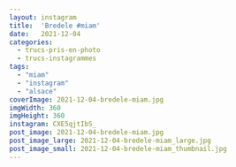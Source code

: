 ```yaml
---
layout: instagram
title:  'Bredele #miam'
date:   2021-12-04
categories: 
  - trucs-pris-en-photo
  - trucs-instagrammes
tags:
  - "miam"
  - "instagram"
  - "alsace"
coverImage: 2021-12-04-bredele-miam.jpg
imgWidth: 360
imgHeight: 360
instagram: CXE5qjtIbS_
post_image: 2021-12-04-bredele-miam.jpg
post_image_large: 2021-12-04-bredele-miam_large.jpg
post_image_small: 2021-12-04-bredele-miam_thumbnail.jpg
---
```



